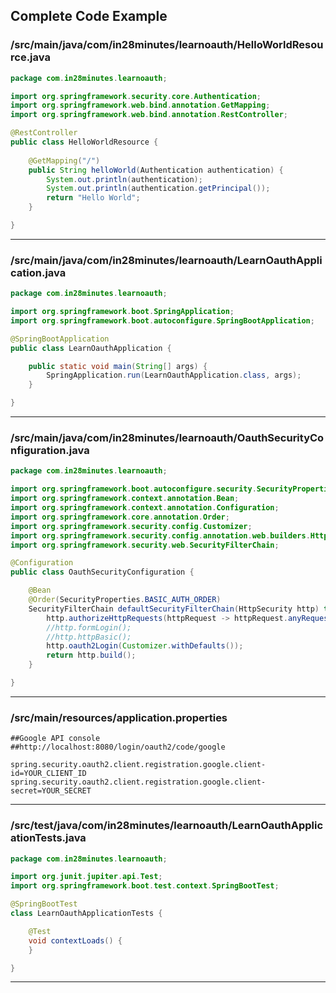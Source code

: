 <!---
Current Directory : /Users/ranga/Ranga/git/00.courses/master-spring-and-spring-boot/72-oauth
-->

## Complete Code Example


### /src/main/java/com/in28minutes/learnoauth/HelloWorldResource.java

```java
package com.in28minutes.learnoauth;

import org.springframework.security.core.Authentication;
import org.springframework.web.bind.annotation.GetMapping;
import org.springframework.web.bind.annotation.RestController;

@RestController
public class HelloWorldResource {
	
	@GetMapping("/")
	public String helloWorld(Authentication authentication) {
		System.out.println(authentication);
		System.out.println(authentication.getPrincipal());
		return "Hello World";
	}

}
```
---

### /src/main/java/com/in28minutes/learnoauth/LearnOauthApplication.java

```java
package com.in28minutes.learnoauth;

import org.springframework.boot.SpringApplication;
import org.springframework.boot.autoconfigure.SpringBootApplication;

@SpringBootApplication
public class LearnOauthApplication {

	public static void main(String[] args) {
		SpringApplication.run(LearnOauthApplication.class, args);
	}

}
```
---

### /src/main/java/com/in28minutes/learnoauth/OauthSecurityConfiguration.java

```java
package com.in28minutes.learnoauth;

import org.springframework.boot.autoconfigure.security.SecurityProperties;
import org.springframework.context.annotation.Bean;
import org.springframework.context.annotation.Configuration;
import org.springframework.core.annotation.Order;
import org.springframework.security.config.Customizer;
import org.springframework.security.config.annotation.web.builders.HttpSecurity;
import org.springframework.security.web.SecurityFilterChain;

@Configuration
public class OauthSecurityConfiguration {

	@Bean
	@Order(SecurityProperties.BASIC_AUTH_ORDER)
	SecurityFilterChain defaultSecurityFilterChain(HttpSecurity http) throws Exception {
		http.authorizeHttpRequests(httpRequest -> httpRequest.anyRequest().authenticated());
		//http.formLogin();
		//http.httpBasic();
		http.oauth2Login(Customizer.withDefaults());
		return http.build();
	}

}
```
---

### /src/main/resources/application.properties

```properties
##Google API console
##http://localhost:8080/login/oauth2/code/google

spring.security.oauth2.client.registration.google.client-id=YOUR_CLIENT_ID
spring.security.oauth2.client.registration.google.client-secret=YOUR_SECRET

```
---

### /src/test/java/com/in28minutes/learnoauth/LearnOauthApplicationTests.java

```java
package com.in28minutes.learnoauth;

import org.junit.jupiter.api.Test;
import org.springframework.boot.test.context.SpringBootTest;

@SpringBootTest
class LearnOauthApplicationTests {

	@Test
	void contextLoads() {
	}

}
```
---
